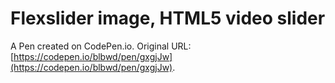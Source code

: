 # Flexslider image, HTML5 video slider

A Pen created on CodePen.io. Original URL: [https://codepen.io/blbwd/pen/gxgjJw](https://codepen.io/blbwd/pen/gxgjJw).

